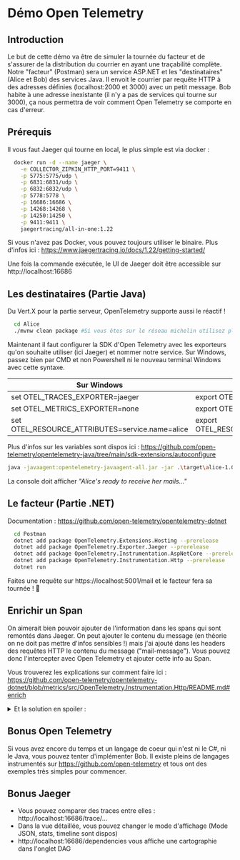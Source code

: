 # Démo Open Telemetry

## Introduction

Le but de cette démo va être de simuler la tournée du facteur et de s'assurer de la distribution du courrier en ayant une traçabilité complète.
Notre "facteur" (Postman) sera un service ASP.NET et les "destinataires" (Alice et Bob) des services Java. Il envoit le courrier par requête HTTP à des adresses définies (localhost:2000 et 3000) avec un petit message.
Bob habite à une adresse inexistante (il n'y a pas de services qui tourne sur 3000), ça nous permettra de voir comment Open Telemetry se comporte en cas d'erreur. 

## Prérequis

Il vous faut Jaeger qui tourne en local, le plus simple est via docker : 

```bash
  docker run -d --name jaeger \
    -e COLLECTOR_ZIPKIN_HTTP_PORT=9411 \
    -p 5775:5775/udp \
    -p 6831:6831/udp \
    -p 6832:6832/udp \
    -p 5778:5778 \
    -p 16686:16686 \
    -p 14268:14268 \
    -p 14250:14250 \
    -p 9411:9411 \
    jaegertracing/all-in-one:1.22
```

Si vous n'avez pas Docker, vous pouvez toujours utiliser le binaire. Plus d'infos ici : https://www.jaegertracing.io/docs/1.22/getting-started/

Une fois la commande exécutée, le UI de Jaeger doit être accessible sur http://localhost:16686

## Les destinataires (Partie Java)

Du Vert.X pour la partie serveur, OpenTelemetry supporte aussi le réactif !

```bash
  cd Alice
  ./mvnw clean package #Si vous êtes sur le réseau michelin utilisez plutôt mvn directement pour fetch depuis Artifactory
```

Maintenant il faut configurer la SDK d'Open Telemetry avec les exporteurs qu'on souhaite utiliser (ici Jaeger) et nommer notre service. 
Sur Windows, passez bien par CMD et non Powershell ni le nouveau terminal Windows avec cette syntaxe. 

Sur Windows | Sur Linux
------------ | -------------
set OTEL_TRACES_EXPORTER=jaeger | export OTEL_TRACES_EXPORTER=jaeger
set OTEL_METRICS_EXPORTER=none | export OTEL_METRICS_EXPORTER=none
set OTEL_RESOURCE_ATTRIBUTES=service.name=alice | export OTEL_RESOURCE_ATTRIBUTES=service.name=alice

Plus d'infos sur les variables sont dispos ici : https://github.com/open-telemetry/opentelemetry-java/tree/main/sdk-extensions/autoconfigure

```bash
java -javaagent:opentelemetry-javaagent-all.jar -jar .\target\alice-1.0.0-SNAPSHOT-fat.jar 
```

La console doit afficher *"Alice's ready to receive her mails..."*

## Le facteur (Partie .NET)

Documentation : https://github.com/open-telemetry/opentelemetry-dotnet

```bash
  cd Postman
  dotnet add package OpenTelemetry.Extensions.Hosting --prerelease
  dotnet add package OpenTelemetry.Exporter.Jaeger --prerelease
  dotnet add package OpenTelemetry.Instrumentation.AspNetCore --prerelease
  dotnet add package OpenTelemetry.Instrumentation.Http --prerelease
  dotnet run
```

Faites une requête sur https://localhost:5001/mail et le facteur fera sa tournée ! 🚀

## Enrichir un Span 

On aimerait bien pouvoir ajouter de l'information dans les spans qui sont remontés dans Jaeger. 
On peut ajouter le contenu du message (en théorie on ne doit pas mettre d'infos sensibles !) mais j'ai ajouté dans les headers des requêtes HTTP le contenu du message ("mail-message"). Vous pouvez donc l'intercepter avec Open Telemetry et ajouter cette info au Span.

Vous trouverez les explications sur comment faire ici : https://github.com/open-telemetry/opentelemetry-dotnet/blob/metrics/src/OpenTelemetry.Instrumentation.Http/README.md#enrich

<details>
  <summary>Et la solution en spoiler :</summary>

  ```csharp
    .AddHttpClientInstrumentation((options) => options.Enrich = (activity, eventName, rawObject) =>
    {
        if (eventName.Equals("OnStartActivity"))
        {
            if (rawObject is HttpRequestMessage httpRequest)
            {
                activity.SetTag("mail-message", httpRequest.Headers.First(x => x.Key.Equals("mail-message")).Value);
            }
        }
    })
  ```
</details>

## Bonus Open Telemetry

Si vous avez encore du temps et un langage de coeur qui n'est ni le C#, ni le Java, vous pouvez tenter d'implémenter Bob.
Il existe pleins de langages instrumentés sur https://github.com/open-telemetry et tous ont des exemples très simples pour commencer.

## Bonus Jaeger

- Vous pouvez comparer des traces entre elles : http://localhost:16686/trace/...
- Dans la vue détaillée, vous pouvez changer le mode d'affichage (Mode JSON, stats, timeline sont dispos)
- http://localhost:16686/dependencies vous affiche une cartographie dans l'onglet DAG